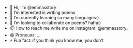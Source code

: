- 👋 Hi, I’m @emmasstory
- 👀 I’m interested in writing poems
- 🌱 I’m currently learning so many languages:)
- 💞️ I’m looking to collaborate on poems? haha:)
- 📫 How to reach me write  me on instagram: @emmasstory_
- 😄 Pronouns: ...
- ⚡ Fun fact: if you think you know me, you don’t 

<!---
emmasstory/emmasstory is a ✨ special ✨ repository because its `README.md` (this file) appears on your GitHub profile.
You can click the Preview link to take a look at your changes.
--->

